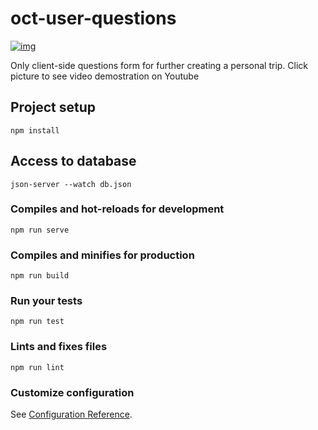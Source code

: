 # oct-user-questions
[![img](https://i.imgur.com/LeIeZNp.png)](https://youtu.be/vfe8NoMW4l0)

Only client-side questions form for further creating a personal trip. Click picture to see video demostration on Youtube
## Project setup
```
npm install
```
## Access to database
```
json-server --watch db.json
```
### Compiles and hot-reloads for development
```
npm run serve
```

### Compiles and minifies for production
```
npm run build
```

### Run your tests
```
npm run test
```

### Lints and fixes files
```
npm run lint
```

### Customize configuration
See [Configuration Reference](https://cli.vuejs.org/config/).

